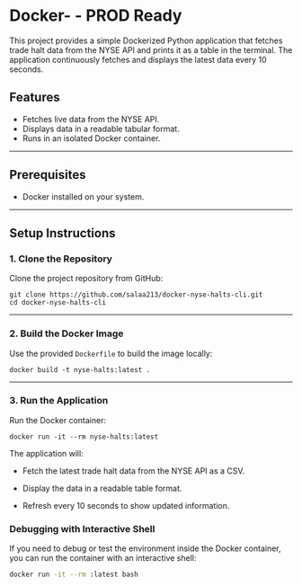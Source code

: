 # Docker- - PROD Ready

This project provides a simple Dockerized Python application that fetches trade halt data from the NYSE API and prints it as a table in the terminal. The application continuously fetches and displays the latest data every 10 seconds.

## Features
- Fetches live data from the NYSE API.
- Displays data in a readable tabular format.
- Runs in an isolated Docker container.

---

## Prerequisites
- Docker installed on your system.
---


## Setup Instructions

### 1. Clone the Repository

Clone the project repository from GitHub:

```
git clone https://github.com/salaa213/docker-nyse-halts-cli.git
cd docker-nyse-halts-cli
```

----------

### 2. Build the Docker Image

Use the provided `Dockerfile` to build the image locally:

```
docker build -t nyse-halts:latest .
```

----------

### 3. Run the Application

Run the Docker container:

```
docker run -it --rm nyse-halts:latest
```

The application will:

-   Fetch the latest trade halt data from the NYSE API as a CSV.
    
-   Display the data in a readable table format.
    
-   Refresh every 10 seconds to show updated information.

### Debugging with Interactive Shell

If you need to debug or test the environment inside the Docker container, you can run the container with an interactive shell:

```bash
docker run -it --rm :latest bash
